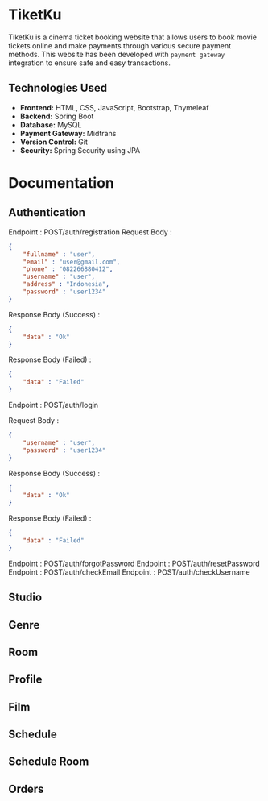 # TiketKu
TiketKu is a cinema ticket booking website that allows users to book movie tickets online and make payments through various secure payment methods. This website has been developed with `payment gateway` integration to ensure safe and easy transactions.

## Technologies Used
- **Frontend:** HTML, CSS, JavaScript, Bootstrap, Thymeleaf
- **Backend:** Spring Boot
- **Database:** MySQL
- **Payment Gateway:** Midtrans
- **Version Control:** Git
- **Security:** Spring Security using JPA

# Documentation
## Authentication
Endpoint : POST/auth/registration
Request Body :
``` json
{
    "fullname" : "user",
    "email" : "user@gmail.com",
    "phone" : "082266880412",
    "username" : "user",
    "address" : "Indonesia",
    "password" : "user1234"
}
```

Response Body (Success) :
```json
{
    "data" : "Ok"
}
```

Response Body (Failed) :
```json
{
    "data" : "Failed"
}
```

Endpoint : POST/auth/login

Request Body :
``` json
{
    "username" : "user",
    "password" : "user1234"
}
```

Response Body (Success) :
```json
{
    "data" : "Ok"
}
```
Response Body (Failed) :
```json
{
    "data" : "Failed"
}
```

Endpoint : POST/auth/forgotPassword
Endpoint : POST/auth/resetPassword
Endpoint : POST/auth/checkEmail
Endpoint : POST/auth/checkUsername

## Studio
## Genre
## Room
## Profile
## Film
## Schedule
## Schedule Room
## Orders







